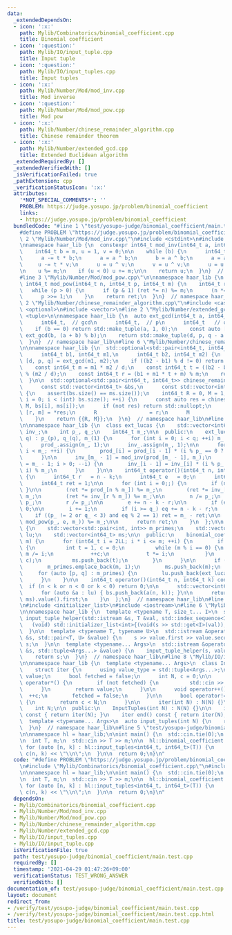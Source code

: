 ```yaml
---
data:
  _extendedDependsOn:
  - icon: ':x:'
    path: Mylib/Combinatorics/binomial_coefficient.cpp
    title: Binomial coefficient
  - icon: ':question:'
    path: Mylib/IO/input_tuple.cpp
    title: Input tuple
  - icon: ':question:'
    path: Mylib/IO/input_tuples.cpp
    title: Input tuples
  - icon: ':x:'
    path: Mylib/Number/Mod/mod_inv.cpp
    title: Mod inverse
  - icon: ':question:'
    path: Mylib/Number/Mod/mod_pow.cpp
    title: Mod pow
  - icon: ':x:'
    path: Mylib/Number/chinese_remainder_algorithm.cpp
    title: Chinese remainder theorem
  - icon: ':x:'
    path: Mylib/Number/extended_gcd.cpp
    title: Extended Euclidean algorithm
  _extendedRequiredBy: []
  _extendedVerifiedWith: []
  _isVerificationFailed: true
  _pathExtension: cpp
  _verificationStatusIcon: ':x:'
  attributes:
    '*NOT_SPECIAL_COMMENTS*': ''
    PROBLEM: https://judge.yosupo.jp/problem/binomial_coefficient
    links:
    - https://judge.yosupo.jp/problem/binomial_coefficient
  bundledCode: "#line 1 \"test/yosupo-judge/binomial_coefficient/main.test.cpp\"\n\
    #define PROBLEM \"https://judge.yosupo.jp/problem/binomial_coefficient\"\n\n#line\
    \ 2 \"Mylib/Number/Mod/mod_inv.cpp\"\n#include <cstdint>\n#include <utility>\n\
    \nnamespace haar_lib {\n  constexpr int64_t mod_inv(int64_t a, int64_t m) {\n\
    \    int64_t b = m, u = 1, v = 0;\n\n    while (b) {\n      int64_t t = a / b;\n\
    \      a -= t * b;\n      a = a ^ b;\n      b = a ^ b;\n      a = a ^ b;\n\n \
    \     u -= t * v;\n      u = u ^ v;\n      v = u ^ v;\n      u = u ^ v;\n    }\n\
    \n    u %= m;\n    if (u < 0) u += m;\n\n    return u;\n  }\n}  // namespace haar_lib\n\
    #line 3 \"Mylib/Number/Mod/mod_pow.cpp\"\n\nnamespace haar_lib {\n  constexpr\
    \ int64_t mod_pow(int64_t n, int64_t p, int64_t m) {\n    int64_t ret = 1;\n \
    \   while (p > 0) {\n      if (p & 1) (ret *= n) %= m;\n      (n *= n) %= m;\n\
    \      p >>= 1;\n    }\n    return ret;\n  }\n}  // namespace haar_lib\n#line\
    \ 2 \"Mylib/Number/chinese_remainder_algorithm.cpp\"\n#include <cassert>\n#include\
    \ <optional>\n#include <vector>\n#line 2 \"Mylib/Number/extended_gcd.cpp\"\n#include\
    \ <tuple>\n\nnamespace haar_lib {\n  auto ext_gcd(int64_t a, int64_t b) -> std::tuple<\n\
    \      int64_t,  // gcd\n      int64_t,  // p\n      int64_t   // q\n      > {\n\
    \    if (b == 0) return std::make_tuple(a, 1, 0);\n    const auto [d, q, p] =\
    \ ext_gcd(b, (a + b) % b);\n    return std::make_tuple(d, p, q - a / b * p);\n\
    \  }\n}  // namespace haar_lib\n#line 6 \"Mylib/Number/chinese_remainder_algorithm.cpp\"\
    \n\nnamespace haar_lib {\n  std::optional<std::pair<int64_t, int64_t>> chinese_remainder_algorithm(\n\
    \      int64_t b1, int64_t m1,\n      int64_t b2, int64_t m2) {\n    const auto\
    \ [d, p, q] = ext_gcd(m1, m2);\n    if ((b2 - b1) % d != 0) return std::nullopt;\n\
    \    const int64_t m = m1 * m2 / d;\n    const int64_t t = ((b2 - b1) * p / d)\
    \ % (m2 / d);\n    const int64_t r = (b1 + m1 * t + m) % m;\n    return {{r, m}};\n\
    \  }\n\n  std::optional<std::pair<int64_t, int64_t>> chinese_remainder_algorithm(\n\
    \      const std::vector<int64_t> &bs,\n      const std::vector<int64_t> &ms)\
    \ {\n    assert(bs.size() == ms.size());\n    int64_t R = 0, M = 1;\n    for (int\
    \ i = 0; i < (int) bs.size(); ++i) {\n      const auto res = chinese_remainder_algorithm(R,\
    \ M, bs[i], ms[i]);\n      if (not res) return std::nullopt;\n      const auto\
    \ [r, m] = *res;\n      R                 = r;\n      M                 = m;\n\
    \    }\n    return {{R, M}};\n  }\n}  // namespace haar_lib\n#line 6 \"Mylib/Combinatorics/binomial_coefficient.cpp\"\
    \n\nnamespace haar_lib {\n  class ext_lucas {\n    std::vector<int64_t> prod_,\
    \ inv_;\n    int p_, q_;\n    int64_t m_;\n\n  public:\n    ext_lucas(int p, int\
    \ q) : p_(p), q_(q), m_(1) {\n      for (int i = 0; i < q; ++i) m_ *= p_;\n\n\
    \      prod_.assign(m_, 1);\n      inv_.assign(m_, 1);\n\n      for (int i = 1;\
    \ i < m_; ++i) {\n        prod_[i] = prod_[i - 1] * (i % p_ == 0 ? 1 : i) % m_;\n\
    \      }\n\n      inv_[m_ - 1] = mod_inv(prod_[m_ - 1], m_);\n      for (int i\
    \ = m_ - 1; i > 0; --i) {\n        inv_[i - 1] = inv_[i] * (i % p_ == 0 ? 1 :\
    \ i) % m_;\n      }\n    }\n\n    int64_t operator()(int64_t n, int64_t k) const\
    \ {\n      int64_t r   = n - k;\n      int64_t e   = 0;\n      int64_t eq  = 0;\n\
    \      int64_t ret = 1;\n\n      for (int i = 0;;) {\n        if (n == 0) { break;\
    \ }\n\n        (ret *= prod_[n % m_]) %= m_;\n        (ret *= inv_[k % m_]) %=\
    \ m_;\n        (ret *= inv_[r % m_]) %= m_;\n\n        n /= p_;\n        k /=\
    \ p_;\n        r /= p_;\n\n        e += n - k - r;\n\n        if (e >= q_) return\
    \ 0;\n\n        i += 1;\n        if (i >= q_) eq += n - k - r;\n      }\n\n  \
    \    if ((p_ != 2 or q_ < 3) and eq % 2 == 1) ret = m_ - ret;\n\n      (ret *=\
    \ mod_pow(p_, e, m_)) %= m_;\n\n      return ret;\n    }\n  };\n\n  class binomial_coefficient\
    \ {\n    std::vector<std::pair<int, int>> m_primes;\n    std::vector<ext_lucas>\
    \ lu;\n    std::vector<int64_t> ms;\n\n  public:\n    binomial_coefficient(int\
    \ m) {\n      for (int64_t i = 2LL; i * i <= m; ++i) {\n        if (m % i == 0)\
    \ {\n          int t = 1, c = 0;\n          while (m % i == 0) {\n           \
    \ m /= i;\n            ++c;\n            t *= i;\n          }\n          m_primes.emplace_back(i,\
    \ c);\n          ms.push_back(t);\n        }\n      }\n\n      if (m != 1) {\n\
    \        m_primes.emplace_back(m, 1);\n        ms.push_back(m);\n      }\n\n \
    \     for (auto [p, q] : m_primes) {\n        lu.push_back(ext_lucas(p, q));\n\
    \      }\n    }\n\n    int64_t operator()(int64_t n, int64_t k) const {\n    \
    \  if (n < k or n < 0 or k < 0) return 0;\n\n      std::vector<int64_t> bs;\n\
    \      for (auto &a : lu) { bs.push_back(a(n, k)); }\n\n      return chinese_remainder_algorithm(bs,\
    \ ms).value().first;\n    }\n  };\n}  // namespace haar_lib\n#line 2 \"Mylib/IO/input_tuples.cpp\"\
    \n#include <initializer_list>\n#include <iostream>\n#line 6 \"Mylib/IO/input_tuple.cpp\"\
    \n\nnamespace haar_lib {\n  template <typename T, size_t... I>\n  static void\
    \ input_tuple_helper(std::istream &s, T &val, std::index_sequence<I...>) {\n \
    \   (void) std::initializer_list<int>{(void(s >> std::get<I>(val)), 0)...};\n\
    \  }\n\n  template <typename T, typename U>\n  std::istream &operator>>(std::istream\
    \ &s, std::pair<T, U> &value) {\n    s >> value.first >> value.second;\n    return\
    \ s;\n  }\n\n  template <typename... Args>\n  std::istream &operator>>(std::istream\
    \ &s, std::tuple<Args...> &value) {\n    input_tuple_helper(s, value, std::make_index_sequence<sizeof...(Args)>());\n\
    \    return s;\n  }\n}  // namespace haar_lib\n#line 8 \"Mylib/IO/input_tuples.cpp\"\
    \n\nnamespace haar_lib {\n  template <typename... Args>\n  class InputTuples {\n\
    \    struct iter {\n      using value_type = std::tuple<Args...>;\n      value_type\
    \ value;\n      bool fetched = false;\n      int N, c = 0;\n\n      value_type\
    \ operator*() {\n        if (not fetched) {\n          std::cin >> value;\n  \
    \      }\n        return value;\n      }\n\n      void operator++() {\n      \
    \  ++c;\n        fetched = false;\n      }\n\n      bool operator!=(iter &) const\
    \ {\n        return c < N;\n      }\n\n      iter(int N) : N(N) {}\n    };\n\n\
    \    int N;\n\n  public:\n    InputTuples(int N) : N(N) {}\n\n    iter begin()\
    \ const { return iter(N); }\n    iter end() const { return iter(N); }\n  };\n\n\
    \  template <typename... Args>\n  auto input_tuples(int N) {\n    return InputTuples<Args...>(N);\n\
    \  }\n}  // namespace haar_lib\n#line 5 \"test/yosupo-judge/binomial_coefficient/main.test.cpp\"\
    \n\nnamespace hl = haar_lib;\n\nint main() {\n  std::cin.tie(0);\n  std::ios::sync_with_stdio(false);\n\
    \n  int T, m;\n  std::cin >> T >> m;\n\n  hl::binomial_coefficient c(m);\n\n \
    \ for (auto [n, k] : hl::input_tuples<int64_t, int64_t>(T)) {\n    std::cout <<\
    \ c(n, k) << \"\\n\";\n  }\n\n  return 0;\n}\n"
  code: "#define PROBLEM \"https://judge.yosupo.jp/problem/binomial_coefficient\"\n\
    \n#include \"Mylib/Combinatorics/binomial_coefficient.cpp\"\n#include \"Mylib/IO/input_tuples.cpp\"\
    \n\nnamespace hl = haar_lib;\n\nint main() {\n  std::cin.tie(0);\n  std::ios::sync_with_stdio(false);\n\
    \n  int T, m;\n  std::cin >> T >> m;\n\n  hl::binomial_coefficient c(m);\n\n \
    \ for (auto [n, k] : hl::input_tuples<int64_t, int64_t>(T)) {\n    std::cout <<\
    \ c(n, k) << \"\\n\";\n  }\n\n  return 0;\n}\n"
  dependsOn:
  - Mylib/Combinatorics/binomial_coefficient.cpp
  - Mylib/Number/Mod/mod_inv.cpp
  - Mylib/Number/Mod/mod_pow.cpp
  - Mylib/Number/chinese_remainder_algorithm.cpp
  - Mylib/Number/extended_gcd.cpp
  - Mylib/IO/input_tuples.cpp
  - Mylib/IO/input_tuple.cpp
  isVerificationFile: true
  path: test/yosupo-judge/binomial_coefficient/main.test.cpp
  requiredBy: []
  timestamp: '2021-04-29 01:47:26+09:00'
  verificationStatus: TEST_WRONG_ANSWER
  verifiedWith: []
documentation_of: test/yosupo-judge/binomial_coefficient/main.test.cpp
layout: document
redirect_from:
- /verify/test/yosupo-judge/binomial_coefficient/main.test.cpp
- /verify/test/yosupo-judge/binomial_coefficient/main.test.cpp.html
title: test/yosupo-judge/binomial_coefficient/main.test.cpp
---
```

